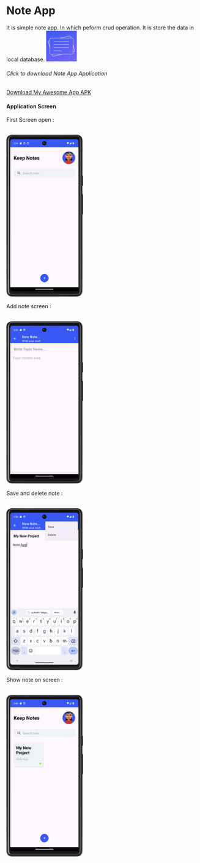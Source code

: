<h1>Note App</h1>
It is simple note app. In which peform crud operation. It is store the data in local database.
<img src="app/src/main/ic_launcher-playstore.png" alt = "App Icon" width="80" height="80"/>
<h6>Click to download Note App Application</h6>

<a href="https://github.com/mauryanitish/Notes-App/releases/download/Version/app-debug.apk" title="Download" download>
    Download My Awesome App APK
</a>
<br>
<h4>Application Screen</h4>
<p>First Screen open : </p><br>
<img src="pic/StartScreen.png" width="200px"/> 
<br>
<p>Add note screen : </p><br>
<img src="pic/AddNoteScreen.png" width="200px"/> 
<br>
<p>Save and delete note : </p><br>
<img src="pic/Icons.png" width="200px"/> 
<br>
<p>Show note on screen : </p><br>
<img src="pic/AfterAddNote.png" width="200px"/> 
    
